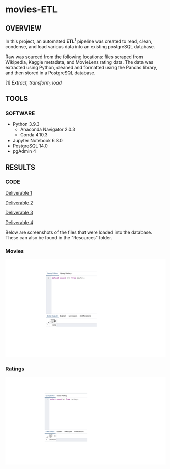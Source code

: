 # movies-ETL

## OVERVIEW

In this project, an automated **ETL**<sup>1</sup> pipeline was created to read, clean, condense, and load various data into an existing postgreSQL database.

Raw was sourced from the following locations: files scraped from Wikipedia, Kaggle metadata, and MovieLens rating data. The data was extracted using Python, cleaned and formatted using the Pandas library, and then stored in a PostgreSQL database.


[1] *Extract, transform, load*

## **TOOLS**

### SOFTWARE

* Python 3.9.3
  * Anaconda Navigator 2.0.3
  * Conda 4.10.3   
* Jupyter Notebook 6.3.0 
* PostgreSQL 14.0
* pgAdmin 4


## RESULTS

### CODE

[Deliverable 1](https://github.com/farwaali08/movies-ETL/blob/a21faa3f31ea0f9fddccd18c5a5868764e21637f/ETL_function_test.ipynb)

[Deliverable 2](https://github.com/farwaali08/movies-ETL/blob/a21faa3f31ea0f9fddccd18c5a5868764e21637f/ETL_clean_wiki_movies.ipynb)

[Deliverable 3](https://github.com/farwaali08/movies-ETL/blob/a21faa3f31ea0f9fddccd18c5a5868764e21637f/ETL_clean_kaggle_data.ipynb)

[Deliverable 4](https://github.com/farwaali08/movies-ETL/blob/a21faa3f31ea0f9fddccd18c5a5868764e21637f/ETL_create_database.ipynb)



Below are screenshots of the files that were loaded into the database. These can also be found in the "Resources" folder.

### **Movies**
![alt_text](https://github.com/farwaali08/movies-ETL/blob/f1d0fecffc9c134922e91a01d073ffb8e4b818c7/Resources/movies_query.png)

### **Ratings**
![alt_text](https://github.com/farwaali08/movies-ETL/blob/f1d0fecffc9c134922e91a01d073ffb8e4b818c7/Resources/ratings_query.png)
